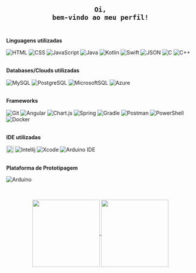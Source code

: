 ## <div align="center"><code>Oi, bem-vindo ao meu perfil!</code></div><br>

**Linguagens utilizadas**
 
<div style="display: inline_block">
  <img align="center" alt="HTML" src="https://img.shields.io/badge/HTML5-E34F26?style=for-the-badge&logo=html5&logoColor=white">
  <img align="center" alt="CSS" src="https://img.shields.io/badge/CSS3-1572B6?style=for-the-badge&logo=css3&logoColor=white">
  <img align="center" alt="JavaScript" src="https://img.shields.io/badge/JavaScript-323330?style=for-the-badge&logo=javascript&logoColor=F7DF1E">
  <img align="center" alt="Java" src="https://img.shields.io/badge/Java-ED8B00?style=for-the-badge&logo=java&logoColor=white">
  <img align="center" alt="Kotlin" src="https://img.shields.io/badge/Kotlin-0095D5?&style=for-the-badge&logo=kotlin&logoColor=white">
  <img align="center" alt="Swift" src="https://img.shields.io/badge/Swift-FA7343?style=for-the-badge&logo=swift&logoColor=white">
  <img align="center" alt="JSON" src="https://img.shields.io/badge/json-5E5C5C?style=for-the-badge&logo=json&logoColor=white">
  <img align="center" alt="C" src="https://img.shields.io/badge/C-00599C?style=for-the-badge&logo=c&logoColor=white">
  <img align="center" alt="C++" src="https://img.shields.io/badge/C%2B%2B-00599C?style=for-the-badge&logo=c%2B%2B&logoColor=white">
</div><br>

**Databases/Clouds utilizadas**

<div style="display: inline_block">
  <img align="center" alt="MySQL" src="https://img.shields.io/badge/MySQL-00000F?style=for-the-badge&logo=mysql&logoColor=white">
  <img align="center" alt="PostgreSQL" src="https://img.shields.io/badge/PostgreSQL-316192?style=for-the-badge&logo=postgresql&logoColor=white">
  <img align="center" alt="MicrosoftSQL" src="https://img.shields.io/badge/Microsoft%20SQL%20Sever-CC2927?style=for-the-badge&logo=microsoft%20sql%20server&logoColor=white">
  <img align="center" alt="Azure" src="https://img.shields.io/badge/microsoft%20azure-0089D6?style=for-the-badge&logo=microsoft-azure&logoColor=white">
</div><br>

**Frameworks**

<div style="display: inline_block">
  <img align="center" alt="Git" src="https://img.shields.io/badge/Git-F05032?style=for-the-badge&logo=git&logoColor=white">  
  <img align="center" alt="Angular" src="https://img.shields.io/badge/Angular-DD0031?style=for-the-badge&logo=angular&logoColor=white">
  <img align="center" alt="Chart.js" src="https://img.shields.io/badge/Chart.js-FF6384?style=for-the-badge&logo=chartdotjs&logoColor=white">
  <img align="center" alt="Spring" src="https://img.shields.io/badge/Spring-6DB33F?style=for-the-badge&logo=spring&logoColor=white">
  <img align="center" alt="Gradle" src="https://img.shields.io/badge/gradle-02303A?style=for-the-badge&logo=gradle&logoColor=white">
  <img align="center" alt="Postman" src="https://img.shields.io/badge/Postman-FF6C37?style=for-the-badge&logo=Postman&logoColor=white">
  <img align="center" alt="PowerShell" src="https://img.shields.io/badge/PowerShell-5391FE?style=for-the-badge&logo=PowerShell&logoColor=white">
  <img align="center" alt="Docker" src="https://img.shields.io/badge/Docker-2CA5E0?style=for-the-badge&logo=docker&logoColor=white">
</div><br>

**IDE utilizadas**

<div style="display: inline_block">
  <img align="center" height="20px" alt="VSCode" src="https://img.shields.io/badge/Visual_Studio_Code-0078D4?style=for-the-badge&logo=visual%20studio%20code&logoColor=white">
  <img align="center" alt="Intellij" src="https://img.shields.io/badge/IntelliJIDEA-000000.svg?style=for-the-badge&logo=intellij-idea&logoColor=white">
  <img align="center" alt="Xcode" src="https://img.shields.io/badge/Xcode-007ACC?style=for-the-badge&logo=Xcode&logoColor=white">
  <img align="center" alt="Arduino IDE" src="https://img.shields.io/badge/Arduino_IDE-00979D?style=for-the-badge&logo=arduino&logoColor=white">
</div><br>

**Plataforma de Prototipagem**

<div style="display: inline_block">
  <img align="center" alt="Arduino" src="https://img.shields.io/badge/Arduino-00979D?style=for-the-badge&logo=Arduino&logoColor=white">
</div>

##

<br>
<div align="center">
<a href="https://github.com/matheusncodello">
  <img height="180em" align="center" src="https://github-readme-stats.vercel.app/api/top-langs/?username=matheusncodello&title_color=b7bebe&icon_color=0329AB&text_color=e8eaea&bg_color=171515&hide_langs_below=1" />
</a>
<a href="https://github.com/matheusncodello">
  <img height="180em" align="center" src="https://github-readme-stats.vercel.app/api?username=matheusncodello&&show_icons=true&title_color=b7bebe&icon_color=0329AB&text_color=e8eaea&bg_color=171515" />
</a>
</div>

<!-- <code></code> -->

<!-- 
<div style="display: inline_block">
  <img align="center" alt="" src="">
</div><br>
-->
